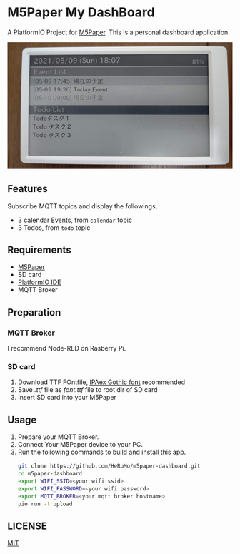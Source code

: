 # M5Paper My DashBoard

A PlatformIO Project for [M5Paper](https://docs.m5stack.com/en/core/m5paper).
This is a personal dashboard application.

![m5paper-dashboard](docs/m5paper-dashboard.jpg)

## Features

Subscribe MQTT topics and display the followings,

- 3 calendar Events, from `calendar` topic
- 3 Todos, from `todo` topic

## Requirements

- [M5Paper](https://docs.m5stack.com/en/core/m5paper)
- SD card
- [PlatformIO IDE](https://marketplace.visualstudio.com/items?itemName=platformio.platformio-ide)
- MQTT Broker

## Preparation

### MQTT Broker

I recommend Node-RED on Rasberry Pi.

### SD card

1. Download TTF FOntfile, [IPAex Gothic font](https://moji.or.jp/wp-content/ipafont/IPAexfont/ipaexg00401.zip) recommended
1. Save *.ttf* file as *font.ttf* file to root dir of SD card
1. Insert SD card into your M5Paper

## Usage

1. Prepare your MQTT Broker.
1. Connect Your M5Paper device to your PC.
1. Run the following commands to build and install this app.
    ```bash
    git clone https://github.com/HeRoMo/m5paper-dashboard.git
    cd m5paper-dashboard
    export WIFI_SSID=<your wifi ssid>
    export WIFI_PASSWORD=<your wifi password>
    export MQTT_BROKER=<your mqtt broker hostname>
    pio run -t upload
    ```

## LICENSE

[MIT](LICENSE)

